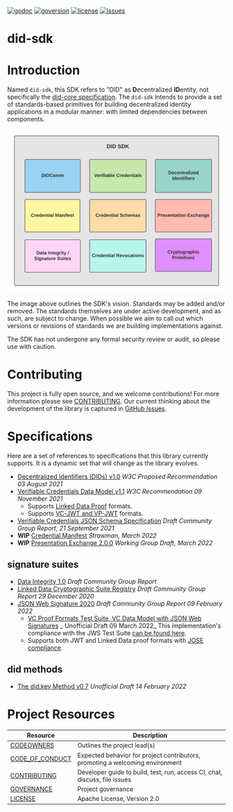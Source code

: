 [![godoc](https://img.shields.io/badge/godoc-did--sdk-blue)](https://pkg.go.dev/github.com/TBD54566975/did-sdk)
[![goversion](https://img.shields.io/badge/go_version-1.17.6-brightgreen)](https://golang.org/)
[![license](https://img.shields.io/badge/license-Apache%202-black)](https://github.com/TBD54566975/did-sdk/blob/main/LICENSE)
[![issues](https://img.shields.io/github/issues/TBD54566975/did-sdk)](https://github.com/TBD54566975/did-sdk/issues)

# did-sdk

# Introduction

Named `did-sdk`, this SDK refers to "DID" as **D**ecentralized **ID**entity, not specifically the
[did-core specification](https://www.w3.org/TR/did-core/). The `did-sdk` intends to provide a set of standards-based
primitives for building decentralized identity applications in a modular manner: with limited dependencies between
components.

![did-sdk](docs/did-sdk.png)

The image above outlines the SDK's vision. Standards may be added and/or removed. The standards themselves are under
active development, and as such, are subject to change. When possible we aim to call out which versions or revisions of
standards we are building implementations against.

The SDK has not undergone any formal security review or audit, so please use with caution.

# Contributing

This project is fully open source, and we welcome contributions! For more information please see
[CONTRIBUTING](CONTRIBUTING.md). Our current thinking about the development of the library is captured in
[GitHub Issues](https://github.com/TBD54566975/did-sdk/issues).

# Specifications

Here are a set of references to specifications that this library currently supports. It is a dynamic set that will
change as the library evolves.

- [Decentralized Identifiers (DIDs) v1.0](https://www.w3.org/TR/2021/PR-did-core-20210803/) _W3C Proposed Recommendation
  03 August 2021_
- [Verifiable Credentials Data Model v1.1](https://www.w3.org/TR/2021/REC-vc-data-model-20211109/) _W3C Recommendation
  09 November 2021_
    - Supports [Linked Data Proof](https://www.w3.org/TR/vc-data-model/#data-integrity-proofs) formats.
    - Supports [VC-JWT and VP-JWT](https://www.w3.org/TR/vc-data-model/#json-web-token) formats.
- [Verifiable Credentials JSON Schema Specification](https://w3c-ccg.github.io/vc-json-schemas/v2/index.html) _Draft
  Community Group Report, 21 September 2021_
- **WIP** [Credential Manifest](https://identity.foundation/credential-manifest/) _Strawman, March 2022_
- **WIP** [Presentation Exchange 2.0.0](https://identity.foundation/presentation-exchange/) _Working Group Draft, March 2022_

## signature suites

- [Data Integrity 1.0](https://w3c-ccg.github.io/data-integrity-spec) _Draft Community Group Report_
- [Linked Data Cryptographic Suite Registry](https://w3c-ccg.github.io/ld-cryptosuite-registry/) _Draft Community Group
  Report 29 December 2020_
- [JSON Web Signature 2020](https://w3c-ccg.github.io/lds-jws2020) _Draft Community Group Report 09 February 2022_
    - [VC Proof Formats Test Suite, VC Data Model with JSON Web Signatures](https://identity.foundation/JWS-Test-Suite/) _
      Unofficial Draft 09 March 2022_
      This implementation's compliance with the JWS Test
      Suite [can be found here](https://identity.foundation/JWS-Test-Suite/#tbd).
    - Supports both JWT and Linked Data proof formats with [JOSE compliance](https://jose.readthedocs.io/en/latest/).

## did methods

- [The did:key Method v0.7](https://w3c-ccg.github.io/did-method-key/) _Unofficial Draft 14 February 2022_

# Project Resources

| Resource                              | Description                                                                   |
|---------------------------------------|-------------------------------------------------------------------------------|
| [CODEOWNERS](CODEOWNERS)              | Outlines the project lead(s)                                                  |
| [CODE_OF_CONDUCT](CODE_OF_CONDUCT.md) | Expected behavior for project contributors, promoting a welcoming environment |
| [CONTRIBUTING](CONTRIBUTING.md)       | Developer guide to build, test, run, access CI, chat, discuss, file issues    |
| [GOVERNANCE](GOVERNANCE.md)           | Project governance                                                            |
| [LICENSE](LICENSE)                    | Apache License, Version 2.0                                                   |
